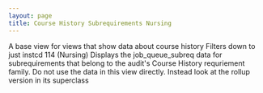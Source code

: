 ```yaml
---
layout: page
title: Course History Subrequirements Nursing
---
```


A base view for views that show data about course history
Filters down to just instcd 114 (Nursing)
Displays the job_queue_subreq data for subrequirements that belong to the audit's Course History requriement family.
Do not use the data in this view directly. Instead look at the rollup version in its superclass
